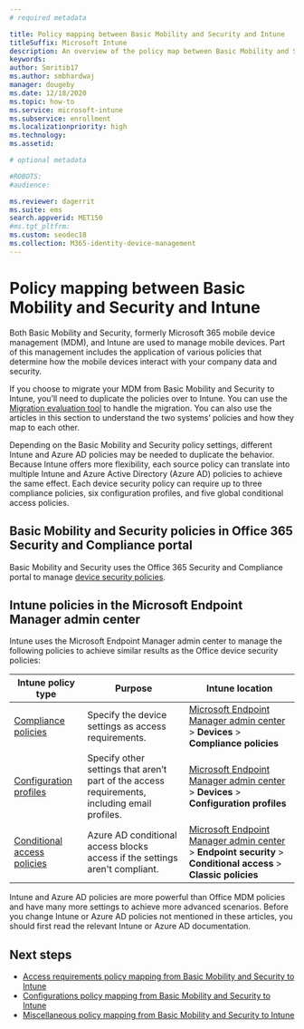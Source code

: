 ```yaml
---
# required metadata

title: Policy mapping between Basic Mobility and Security and Intune
titleSuffix: Microsoft Intune
description: An overview of the policy map between Basic Mobility and Security and Intune.
keywords:
author: Smritib17
ms.author: smbhardwaj
manager: dougeby
ms.date: 12/18/2020
ms.topic: how-to
ms.service: microsoft-intune
ms.subservice: enrollment
ms.localizationpriority: high
ms.technology:
ms.assetid: 

# optional metadata

#ROBOTS:
#audience:

ms.reviewer: dagerrit
ms.suite: ems
search.appverid: MET150
#ms.tgt_pltfrm:
ms.custom: seodec18
ms.collection: M365-identity-device-management
---
```


# Policy mapping between Basic Mobility and Security and Intune

Both Basic Mobility and Security, formerly Microsoft 365 mobile device management (MDM), and Intune are used to manage mobile devices. Part of this management includes the application of various policies that determine how the mobile devices interact with your company data and security.

If you choose to migrate your MDM from Basic Mobility and Security to Intune, you’ll need to duplicate the policies over to Intune. You can use the [Migration evaluation tool](migrate-to-intune.md) to handle the migration. You can also use the articles in this section to understand the two systems’ policies and how they map to each other.

Depending on the Basic Mobility and Security policy settings, different Intune and Azure AD policies may be needed to duplicate the behavior. Because Intune offers more flexibility, each source policy can translate into multiple Intune and Azure Active Directory (Azure AD) policies to achieve the same effect. Each device security policy can require up to three compliance policies, six configuration profiles, and five global conditional access policies.

## Basic Mobility and Security policies in Office 365 Security and Compliance portal
Basic Mobility and Security uses the Office 365 Security and Compliance portal to manage [device security policies](/microsoft-365/admin/basic-mobility-security/set-up#step-4-recommended-manage-device-security-policies).

## Intune policies in the Microsoft Endpoint Manager admin center
Intune uses the Microsoft Endpoint Manager admin center to manage the following policies to achieve similar results as the Office device security policies:

| Intune policy type | Purpose | Intune location |
| --- | --- | --- |
| [Compliance policies](../protect/device-compliance-get-started.md) | Specify the device settings as access requirements. | [Microsoft Endpoint Manager admin center](https://go.microsoft.com/fwlink/?linkid=2109431) > **Devices** > **Compliance policies** |
| [Configuration profiles](../configuration/device-profiles.md) | Specify other settings that aren’t part of the access requirements, including email profiles. | [Microsoft Endpoint Manager admin center](https://go.microsoft.com/fwlink/?linkid=2109431) > **Devices** > **Configuration profiles** |
| [Conditional access policies]( ../protect/conditional-access.md)| Azure AD conditional access blocks access if the settings aren't compliant. | [Microsoft Endpoint Manager admin center](https://go.microsoft.com/fwlink/?linkid=2109431) > **Endpoint security** > **Conditional access** > **Classic policies** |

Intune and Azure AD policies are more powerful than Office MDM policies and have many more settings to achieve more advanced scenarios. Before you change Intune or Azure AD policies not mentioned in these articles, you should first read the relevant Intune or Azure AD documentation.


## Next steps

- [Access requirements policy mapping from Basic Mobility and Security to Intune](policy-map-access-requirements.md)
- [Configurations policy mapping from Basic Mobility and Security to Intune](policy-map-configurations.md)
- [Miscellaneous policy mapping from Basic Mobility and Security to Intune](policy-map-miscellaneous.md)